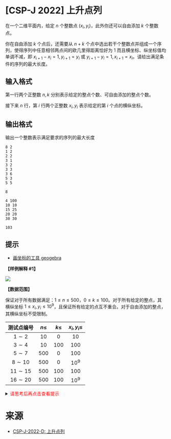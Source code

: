 # [CSP-J 2022] 上升点列

在一个二维平面内，给定 $n$ 个整数点 $(x_i, y_i)$，此外你还可以自由添加 $k$ 个整数点。

你在自由添加 $k$ 个点后，还需要从 $n + k$ 个点中选出若干个整数点并组成一个序列，使得序列中任意相邻两点间的欧几里得距离恰好为 $1$ 而且横坐标、纵坐标值均单调不减，即 $x_{i+1} - x_i = 1, y_{i+1} = y_i$ 或 $y_{i+1} - y_i = 1, x_{i+1} = x_i$。请给出满足条件的序列的最大长度。

## 输入格式

第一行两个正整数 $n, k$ 分别表示给定的整点个数、可自由添加的整点个数。

接下来 $n$ 行，第 $i$ 行两个正整数 $x_i, y_i$ 表示给定的第 $i$ 个点的横纵坐标。

## 输出格式

输出一个整数表示满足要求的序列的最大长度

```input1
8 2
1 2
2 2
3 1
3 2
3 3
3 6
5 3
5 5
```

```output1
8
```

```input1
4 100
10 10
15 25
20 20
30 30
```

```output2
103
```

## 提示
- [画坐标的工具 geogebra](https://www.geogebra.org/calculator)

**【样例解释 #1】**

![](file://exp1.png)

**【数据范围】**

保证对于所有数据满足：$1 \leq n \leq 500$，$0 \leq k \leq 100$。对于所有给定的整点，其横纵坐标 $1 \leq x_i, y_i \leq {10}^9$，且保证所有给定的点互不重合。对于自由添加的整点，其横纵坐标不受限制。

| 测试点编号 | $n \leq$ | $k \leq$ | $x_i,y_i \leq$ |
| :-----------: | :-----------: | :-----------: | :-----------: |
| $1 \sim 2$ | $10$ | $0$ | $10$ |
| $3 \sim 4$ | $10$ | $100$ | $100$ |
| $5 \sim 7$ | $500$ | $0$ | $100$ |
| $8 \sim 10$ | $500$ | $0$ | ${10}^9$ |
| $11 \sim 15$ | $500$ | $100$  | $100$ |
| $16 \sim 20$ | $500$ | $100$ | ${10}^9$ |

<details>
<summary><font color="#FF0000">请思考后再点击查看提示</font></summary>

</details>

# 来源
* [CSP-J-2022-D: 上升点列](https://www.luogu.com.cn/problem/P8816)